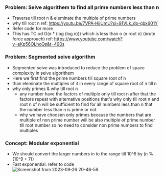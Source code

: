 ### Problem: Seive algorithem to find all prime numbers less than n
- Traverse till root n & eleminate the multiple of prime numbers 
- why till root n ref: https://youtu.be/7VPA-HjjUmU?si=91VLk_do-qbx601Y
- Refer code for more
- This has TC od O(n * (log (log n))) which is less than o (n root n) (brute force approach) ref: https://www.youtube.com/watch?v=eKp56OLhoQs&t=490s

### Problem: Segmented seive algorithm
- Segmented seive was introduced to reduce the problem of space complexity in seive algorithem
- Here we first find the prime numbers till square root of n
- than eleminate the multiples of it in every range of square root of n till n
- why only primes & why till root n 
  - any number have the factors of multiple only till root n 
        after that the factors repeat with alternative positions that's why only till root n 
        and root n of n will be sufficient to 
        find for all numbers less than n that the number less than n is prime or not
  - why we have choosen only primes because the numbers that are multiple of 
        non prime number will be also multiple of prime number till root number
        so no need to consider non prime numbers to find multiples

### Concept: Modular exponential
- We should convert the larger numbers in to the range till 10^9 by (n % (10^9 + 7))
- Fast exponential: refer to code 
  ![Screenshot from 2023-09-26 20-46-56](https://github.com/Santosh-745/DSA/assets/80413971/0fe57eba-f72f-459c-a585-cdf54f402c2f)
